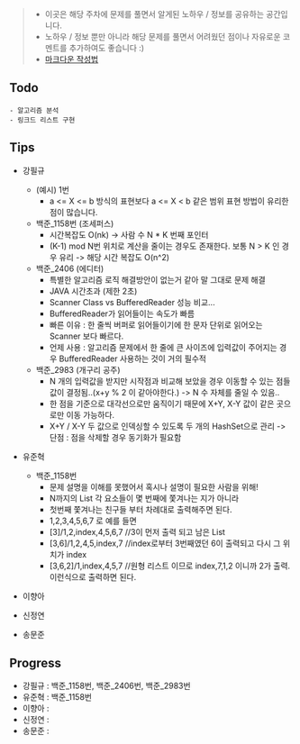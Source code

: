> - 이곳은 해당 주차에 문제를 풀면서 알게된 노하우 / 정보를 공유하는 공간입니다.
> - 노하우 / 정보 뿐만 아니라 해당 문제를 풀면서 어려웠던 점이나 자유로운 코멘트를 추가하여도 좋습니다 :)
> - [마크다운 작성법](https://gist.github.com/ihoneymon/652be052a0727ad59601)

## Todo
    - 알고리즘 분석
    - 링크드 리스트 구현
    
## Tips
- 강필규
    - (예시) 1번
        - a <= X <= b 방식의 표현보다 a <= X < b 같은 범위 표현 방법이 유리한 점이 많습니다.
    - 백준_1158번 (조세퍼스)
        - 시간복잡도 O(nk) -> 사람 수 N * K 번째 포인터
        - (K-1) mod N번 위치로 계산을 줄이는 경우도 존재한다. 보통 N > K 인 경우 유리 -> 해당 시간 복잡도 O(n^2)
    - 백준_2406 (에디터)
        - 특별한 알고리즘 로직 해결방안이 없는거 같아 말 그대로 문제 해결
        - JAVA 시간초과 (제한 2초)
        - Scanner Class vs BufferedReader 성능 비교...
        - BufferedReader가 읽어들이는 속도가 빠름
        - 빠른 이유 : 한 줄씩 버퍼로 읽어들이기에 한 문자 단위로 읽어오는 Scanner 보다 빠르다.
        - 언제 사용 : 알고리즘 문제에서 한 줄에 큰 사이즈에 입력값이 주어지는 경우 BufferedReader 사용하는 것이 거의 필수적
    - 백준_2983 (개구리 공주)
        - N 개의 입력값을 받지만 시작점과 비교해 보았을 경우 이동할 수 있는 점들 값이 결정됨..(x+y % 2 이 같아야한다.) -> N 수 자체를 줄일 수 있음..
        - 한 점을 기준으로 대각선으로만 움직이기 때문에 X+Y, X-Y 값이 같은 곳으로만 이동 가능하다.
        - X+Y / X-Y 두 값으로 인덱싱할 수 있도록 두 개의 HashSet으로 관리 -> 단점 : 점을 삭제할 경우 동기화가 필요함
- 유준혁
    - 백준_1158번
        - 문제 설명을 이해를 못했어서 혹시나 설명이 필요한 사람을 위해!
        - N까지의 List 각 요소들이 몇 번째에 쫓겨나는 지가 아니라
        - 첫번째 쫓겨나는 친구들 부터 차례대로 출력해주면 된다.
        - 1,2,3,4,5,6,7 로 예를 들면
        - [3]/1,2,index,4,5,6,7 //3이 먼저 출력 되고 남은 List
        - [3,6]/1,2,4,5,index,7 //index로부터 3번째였던 6이 출력되고 다시 그 위치가 index
        - [3,6,2]/1,index,4,5,7 //원형 리스트 이므로 index,7,1,2 이니까 2가 출력. 이런식으로 출력하면 된다.

- 이향아
- 신정연
- 송문준

## Progress
- 강필규 : 백준_1158번, 백준_2406번, 백준_2983번
- 유준혁 : 백준_1158번
- 이향아 :
- 신정연 :
- 송문준 :
